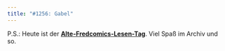 ```yaml
---
title: "#1256: Gabel"
---
```


P.S.:
Heute ist der <a href="http://www.fonflatter.de/dateien/kalender_fonflatter_2009.pdf"><strong>Alte-Fredcomics-Lesen-Tag</strong></a>. Viel Spaß im Archiv und so.
